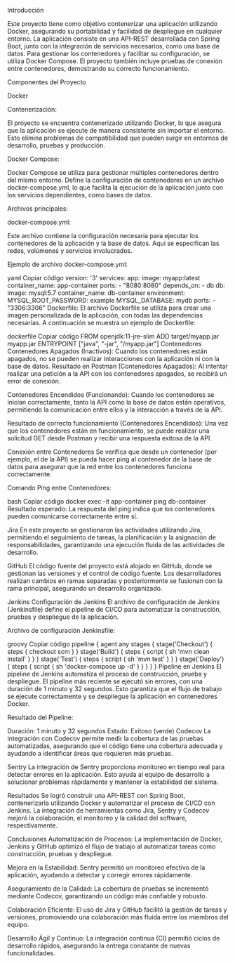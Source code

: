 Introducción

Este proyecto tiene como objetivo contenerizar una aplicación utilizando Docker, asegurando su portabilidad y facilidad de despliegue en cualquier entorno. La aplicación consiste en una API-REST desarrollada con Spring Boot, junto con la integración de servicios necesarios, como una base de datos. Para gestionar los contenedores y facilitar su configuración, se utiliza Docker Compose. El proyecto también incluye pruebas de conexión entre contenedores, demostrando su correcto funcionamiento.

Componentes del Proyecto

Docker

Contenerización:

El proyecto se encuentra contenerizado utilizando Docker, lo que asegura que la aplicación se ejecute de manera consistente sin importar el entorno. Esto elimina problemas de compatibilidad que pueden surgir en entornos de desarrollo, pruebas y producción.

Docker Compose:

Docker Compose se utiliza para gestionar múltiples contenedores dentro del mismo entorno. Define la configuración de contenedores en un archivo docker-compose.yml, lo que facilita la ejecución de la aplicación junto con los servicios dependientes, como bases de datos.

Archivos principales:

docker-compose.yml:

Este archivo contiene la configuración necesaria para ejecutar los contenedores de la aplicación y la base de datos. Aquí se especifican las redes, volúmenes y servicios involucrados.

Ejemplo de archivo docker-compose.yml:

yaml
Copiar código
version: '3'
services:
  app:
    image: myapp:latest
    container_name: app-container
    ports:
      - "8080:8080"
    depends_on:
      - db
  db:
    image: mysql:5.7
    container_name: db-container
    environment:
      MYSQL_ROOT_PASSWORD: example
      MYSQL_DATABASE: mydb
    ports:
      - "3306:3306"
Dockerfile:
El archivo Dockerfile se utiliza para crear una imagen personalizada de la aplicación, con todas las dependencias necesarias. A continuación se muestra un ejemplo de Dockerfile:

dockerfile
Copiar código
FROM openjdk:11-jre-slim
ADD target/myapp.jar myapp.jar
ENTRYPOINT ["java", "-jar", "/myapp.jar"]
Contenedores
Contenedores Apagados (Inactivos):
Cuando los contenedores están apagados, no se pueden realizar interacciones con la aplicación ni con la base de datos.
Resultado en Postman (Contenedores Apagados):
Al intentar realizar una petición a la API con los contenedores apagados, se recibirá un error de conexión.

Contenedores Encendidos (Funcionando):
Cuando los contenedores se inician correctamente, tanto la API como la base de datos están operativos, permitiendo la comunicación entre ellos y la interacción a través de la API.

Resultado de correcto funcionamiento (Contenedores Encendidos):
Una vez que los contenedores están en funcionamiento, se puede realizar una solicitud GET desde Postman y recibir una respuesta exitosa de la API.

Conexión entre Contenedores
Se verifica que desde un contenedor (por ejemplo, el de la API) se pueda hacer ping al contenedor de la base de datos para asegurar que la red entre los contenedores funciona correctamente.

Comando Ping entre Contenedores:

bash
Copiar código
docker exec -it app-container ping db-container
Resultado esperado:
La respuesta del ping indica que los contenedores pueden comunicarse correctamente entre sí.

Jira
En este proyecto se gestionaron las actividades utilizando Jira, permitiendo el seguimiento de tareas, la planificación y la asignación de responsabilidades, garantizando una ejecución fluida de las actividades de desarrollo.

GitHub
El código fuente del proyecto está alojado en GitHub, donde se gestionan las versiones y el control de código fuente. Los desarrolladores realizan cambios en ramas separadas y posteriormente se fusionan con la rama principal, asegurando un desarrollo organizado.

Jenkins
Configuración de Jenkins
El archivo de configuración de Jenkins (Jenkinsfile) define el pipeline de CI/CD para automatizar la construcción, pruebas y despliegue de la aplicación.

Archivo de configuración Jenkinsfile:

groovy
Copiar código
pipeline {
  agent any
  stages {
    stage('Checkout') {
      steps {
        checkout scm
      }
    }
    stage('Build') {
      steps {
        script {
          sh 'mvn clean install'
        }
      }
    }
    stage('Test') {
      steps {
        script {
          sh 'mvn test'
        }
      }
    }
    stage('Deploy') {
      steps {
        script {
          sh 'docker-compose up -d'
        }
      }
    }
  }
}
Pipeline en Jenkins
El pipeline de Jenkins automatiza el proceso de construcción, prueba y despliegue. El pipeline más reciente se ejecutó sin errores, con una duración de 1 minuto y 32 segundos. Esto garantiza que el flujo de trabajo se ejecute correctamente y se despliegue la aplicación en contenedores Docker.

Resultado del Pipeline:

Duración: 1 minuto y 32 segundos
Estado: Exitoso (verde)
Codecov
La integración con Codecov permite medir la cobertura de las pruebas automatizadas, asegurando que el código tiene una cobertura adecuada y ayudando a identificar áreas que requieren más pruebas.

Sentry
La integración de Sentry proporciona monitoreo en tiempo real para detectar errores en la aplicación. Esto ayuda al equipo de desarrollo a solucionar problemas rápidamente y mantener la estabilidad del sistema.

Resultados
Se logró construir una API-REST con Spring Boot, contenerizarla utilizando Docker y automatizar el proceso de CI/CD con Jenkins. La integración de herramientas como Jira, Sentry y Codecov mejoró la colaboración, el monitoreo y la calidad del software, respectivamente.

Conclusiones
Automatización de Procesos:
La implementación de Docker, Jenkins y GitHub optimizó el flujo de trabajo al automatizar tareas como construcción, pruebas y despliegue.

Mejora en la Estabilidad:
Sentry permitió un monitoreo efectivo de la aplicación, ayudando a detectar y corregir errores rápidamente.

Aseguramiento de la Calidad:
La cobertura de pruebas se incrementó mediante Codecov, garantizando un código más confiable y robusto.

Colaboración Eficiente:
El uso de Jira y GitHub facilitó la gestión de tareas y versiones, promoviendo una colaboración más fluida entre los miembros del equipo.

Desarrollo Ágil y Continuo:
La integración continua (CI) permitió ciclos de desarrollo rápidos, asegurando la entrega constante de nuevas funcionalidades.
